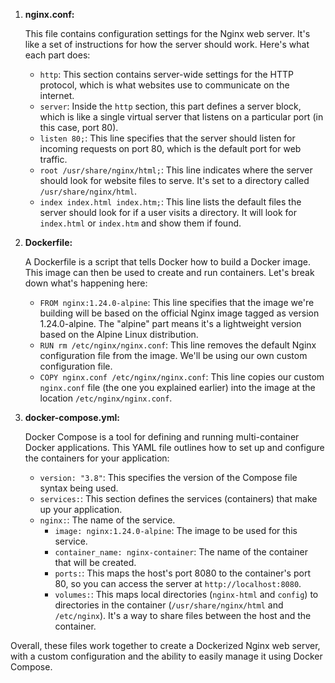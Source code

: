 1. **nginx.conf:**

   This file contains configuration settings for the Nginx web server. It's like a set of instructions for how the server should work. Here's what each part does:
   
   - `http`: This section contains server-wide settings for the HTTP protocol, which is what websites use to communicate on the internet.
   - `server`: Inside the `http` section, this part defines a server block, which is like a single virtual server that listens on a particular port (in this case, port 80).
   - `listen 80;`: This line specifies that the server should listen for incoming requests on port 80, which is the default port for web traffic.
   - `root /usr/share/nginx/html;`: This line indicates where the server should look for website files to serve. It's set to a directory called `/usr/share/nginx/html`.
   - `index index.html index.htm;`: This line lists the default files the server should look for if a user visits a directory. It will look for `index.html` or `index.htm` and show them if found.

2. **Dockerfile:**

   A Dockerfile is a script that tells Docker how to build a Docker image. This image can then be used to create and run containers. Let's break down what's happening here:
   
   - `FROM nginx:1.24.0-alpine`: This line specifies that the image we're building will be based on the official Nginx image tagged as version 1.24.0-alpine. The "alpine" part means it's a lightweight version based on the Alpine Linux distribution.
   - `RUN rm /etc/nginx/nginx.conf`: This line removes the default Nginx configuration file from the image. We'll be using our own custom configuration file.
   - `COPY nginx.conf /etc/nginx/nginx.conf`: This line copies our custom `nginx.conf` file (the one you explained earlier) into the image at the location `/etc/nginx/nginx.conf`.

3. **docker-compose.yml:**

   Docker Compose is a tool for defining and running multi-container Docker applications. This YAML file outlines how to set up and configure the containers for your application:
   
   - `version: "3.8"`: This specifies the version of the Compose file syntax being used.
   - `services:`: This section defines the services (containers) that make up your application.
   - `nginx:`: The name of the service.
     - `image: nginx:1.24.0-alpine`: The image to be used for this service.
     - `container_name: nginx-container`: The name of the container that will be created.
     - `ports:`: This maps the host's port 8080 to the container's port 80, so you can access the server at `http://localhost:8080`.
     - `volumes:`: This maps local directories (`nginx-html` and `config`) to directories in the container (`/usr/share/nginx/html` and `/etc/nginx`). It's a way to share files between the host and the container.

Overall, these files work together to create a Dockerized Nginx web server, with a custom configuration and the ability to easily manage it using Docker Compose.